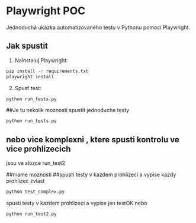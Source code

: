 # Playwright POC

Jednoduchá ukázka automatizovaného testu v Pythonu pomocí Playwright.

## Jak spustit

1. Nainstaluj Playwright:
```bash
pip install -r requirements.txt
playwright install
```

2. Spusť test:
```bash
python run_tests.py
```

##Je tu nekolik moznosti spustit jednoduche testy 

```bash
python run_tests.py
```

## nebo vice komplexni , ktere spusti kontrolu ve vice prohlizecich

jsou ve slozce run_test2

##mame moznosti 
##spusti testy v kazdem prohlizeci a vypise kazdy prohlizec zvlast 
```bash
python test_complex.py
```

spusti testy v kazdem prohlizeci a vypise jen testOK
nebo 
```bash
python run_test2.py
```


